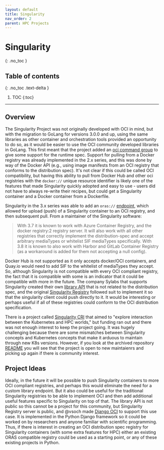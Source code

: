 ```yaml
---
layout: default
title: Singularity
nav_order: 2
parent: HPC Projects
---
```


# Singularity
{: .no_toc }

## Table of contents
{: .no_toc .text-delta }

1. TOC
{:toc}

---

## Overview

The Singularity Project was not originally developed with OCI in mind, but 
with the migration to GoLang for versions 3.0.0 and up, using the same libraries as 
other container and orchestration tools provided an opportunity to do so, as it would be easier
to use the OCI community developed libraries in GoLang.
This first meant that the project added an [oci command group](https://sylabs.io/guides/3.7/user-guide/oci_runtime.html) to
give some support for the runtime spec. Support for pulling from a Docker registry was already
implemented in the 2.x series, and this was done by way of the Docker API (e.g., using
image manifests from an OCI registry that conforms to the distribution spec). It's not
clear if this could be called OCI compatibility, but having this ability to pull
from Docker Hub and other oci registries with the `docker://` unique resource identifier
is likely one of the features that made Singularity quickly adopted and easy to use -
users did not have to always re-write their recipes, but could get a Singularity container
and a Docker container from a Dockerfile.

Singularity in the 3.x series was able to add an `oras://` [endpoint](https://sylabs.io/guides/3.7/user-guide/cli/singularity_push.html), 
which allowed for upload (push) of a Singularity container to an OCI registry, and then subsequent pull.
From a maintainer of the Singularity software:

> With 3.7 it is known to work with Azure Container Registry, and the docker registry:2 registry server. It will also work with all other registries that correctly implement the distribution-spec and accept arbitrary mediaTypes or whitelist SIF mediaTypes specifically.
> With 3.8 it is known to also work with Harbor and GitLab Container Registry (as a workaround is added for them not accepting a null config).

Docker Hub is not supported as it only accepts docker/OCI containers, and Quay.io would need to add SIF to the whitelist of mediaTypes they accept.
So, although Singularity is not compatible with every OCI compliant registry, the fact that it is compatible with some
is an indicator that it could be compatible with more in the future. The company Sylabs that supports Singularity created their own [library API](https://cloud.sylabs.io/library) that is not related to the distribution spec, and the original [Singularity Registry](https://singularityhub.github.io/sregistry/) followed suit to implement it so that the singularity client could push directly to it.
It would be interesting or perhaps useful if all of these registries could conform to the OCI
distribution specification.

There is a project called [Singularity CRI](https://sylabs.io/guides/cri/1.0/user-guide/index.html)
that aimed to "explore interaction between the Kubernetes and HPC worlds," but funding ran out and there
was not enough interest to keep the project going. It was hugely challenging because there are
some mismatches between Singularity concepts and Kubernetes concepts that make it arduous to maintain through new K8s versions.
However, if you look at the archived repository [README](https://github.com/sylabs/singularity-cri) you
will see that the project is open to new maintaienrs and picking up again if there is community interest. 


## Project Ideas

Ideally, in the future it will be possible to push Singularity containers to more OCI compliant registries,
and perhaps this would eliminate the need for a custom library endpoint. But it also could
be useful for the traditional Singularity registries to be able to implement OCI and then
add additional useful features specific to Singularity on top of that. The library API is not
public so this cannot be a project for this community, but Singularity Registry server is public,
and @vsoch made [Django OCI](https://vsoch.github.io/django-oci/) to support this use case. It is
implemented in the Python Django framework so it could be worked on by researchers
and anyone familiar with scientific programming. Thus, if there is interest in creating an OCI
distribution spec registry for Singularity containers (with some extra features for HPC) either
an existing ORAS compatible registry could be used as a starting point, or any of these existing
projects in Python.
